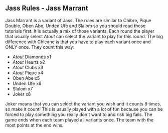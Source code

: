## Jass Rules - Jass Marrant

Jass Marrant is a variant of Jass. The rules are similar to Chibre, Pique Double, Oben Abe, Unden Ufe and Slalom so you should read those tutorials first.
It is actually a mix of those variants. Each round the player that usually select *Atout* can select the variant to play for this round.
The big difference with Chicane is that you have to play each variant once and ONLY once. They count this way:
- *Atout* Diamonds x1
- *Atout* Hearts x2
- *Atout* Clubs x3
- *Atout* Pique x4
- Oben Abe x5
- Unden Ufe x6
- Slalom x7
- Joker x8

Joker means that you can select the variant you wish and it counts 8 times, so make it count! This is usually played with a lot of fun because you can be forced to play something you really don't want to and risk big fails. The game ends when each team played all variants once. The team with the most points at the end wins.